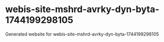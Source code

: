 # webis-site-mshrd-avrky-dyn-byta-1744199298105
Generated website for webis-site-mshrd-avrky-dyn-byta-1744199298105
